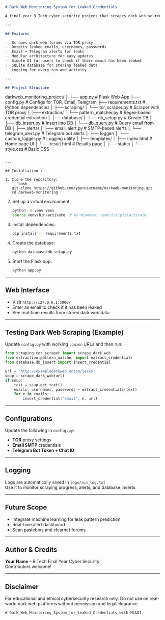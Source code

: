 ```markdown
# Dark Web Monitoring System for Leaked Credentials

A final-year B.Tech cyber security project that scrapes dark web sources (via TOR) for leaked email addresses and credentials. Users can check via a simple web interface if their email has been compromised.

---

## Features

-  Scrapes dark web forums via TOR proxy
-  Detects leaked emails, usernames, passwords
-  Email + Telegram alerts for leaks
-  Modular architecture for easy updates
-  Simple UI for users to check if their email has been leaked
-  SQLite database for storing leaked data
-  Logging for every run and activity

---

## Project Structure

```
darkweb_monitoring_project/
│
├── app.py                         # Flask Web App
├── config.py                      # Configs for TOR, Email, Telegram
├── requirements.txt               # Python dependencies
│
├── scraping/
│   └── tor_scraper.py             # Scraper with TOR proxy
│
├── extraction/
│   └── pattern_matcher.py         # Regex-based credential extraction
│
├── database/
│   ├── db_setup.py                # Create DB
│   ├── db_insert.py               # Insert into DB
│   └── db_query.py                # Query email from DB
│
├── alerts/
│   ├── email_alert.py             # SMTP-based alerts
│   └── telegram_alert.py          # Telegram bot alerts
│
├── logger/
│   └── custom_logger.py           # Logging utility
│
├── templates/
│   ├── index.html                 # Home page UI
│   └── result.html                # Results page
│
├── static/
│   └── style.css                  # Basic CSS
```

---

## Installation :

1. Clone the repository:
   ```bash
   git clone https://github.com/yourusername/darkweb-monitoring.git
   cd darkweb-monitoring
   ```

2. Set up a virtual environment:
   ```bash
   python -m venv venv
   source venv/bin/activate  # On Windows: venv\Scripts\activate
   ```

3. Install dependencies:
   ```bash
   pip install -r requirements.txt
   ```

4. Create the database:
   ```bash
   python database/db_setup.py
   ```

5. Start the Flask app:
   ```bash
   python app.py
   ```

---

## Web Interface

- Visit `http://127.0.0.1:5000/`
- Enter an email to check if it has been leaked
- See real-time results from stored dark web data

---

## Testing Dark Web Scraping (Example)

Update `config.py` with working `.onion` URLs and then run:

```python
from scraping.tor_scraper import scrape_dark_web
from extraction.pattern_matcher import extract_credentials
from database.db_insert import insert_credential

url = "http://exampledarkweb.onion/leaks"
soup = scrape_dark_web(url)
if soup:
    text = soup.get_text()
    emails, usernames, passwords = extract_credentials(text)
    for e in emails:
        insert_credential("email", e, url)
```

---

## Configurations

Update the following in `config.py`:
- **TOR** proxy settings
- **Email SMTP** credentials
- **Telegram Bot Token + Chat ID**

---

## Logging

Logs are automatically saved in `logs/run_log.txt`  
Use it to monitor scraping progress, alerts, and database inserts.

---

## Future Scope

- Integrate machine learning for leak pattern prediction
- Real-time alert dashboard
- Scan pastebins and clearnet forums

---

## Author & Credits

**Your Name** – B.Tech Final Year Cyber Security  
Contributors welcome!

---

## Disclaimer

For educational and ethical cybersecurity research only. Do not use on real-world dark web platforms without permission and legal clearance.
```
# Dark_Web_Monitoring_System_for_Leaked_Credentials_with-ML&UI
